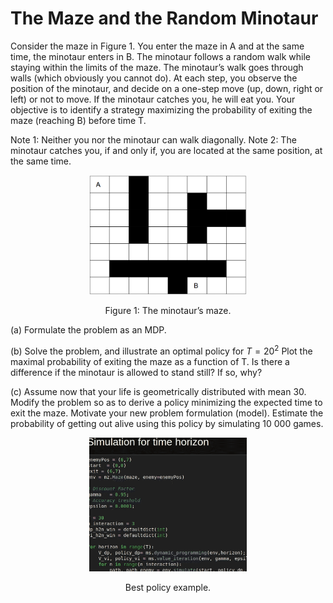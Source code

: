 # The Maze and the Random Minotaur
Consider the maze in Figure 1. You enter the maze in A and at the same time, the minotaur
enters in B. The minotaur follows a random walk while staying within the limits of the maze. The
minotaur’s walk goes through walls (which obviously you cannot do). At each step, you observe the
position of the minotaur, and decide on a one-step move (up, down, right or left) or not to move.
If the minotaur catches you, he will eat you. Your objective is to identify a strategy maximizing
the probability of exiting the maze (reaching B) before time T.

Note 1: Neither you nor the minotaur can walk diagonally.
Note 2: The minotaur catches you, if and only if, you are located at the same position, at the
same time.

<p align="center">
  <img src="../images/minotaur%27s%20maze.png" width="50%" height="50%"/>
</p>
<p align="center">
  Figure 1: The minotaur’s maze.
</p>

<!-- <center><img src="../images/minotaur%27s%20maze.png" width="300" height="300" alt="Figure 1: The minotaur’s maze."></center>
<center>Figure 1: The minotaur’s maze.</center> -->


(a) Formulate the problem as an MDP.

(b) Solve the problem, and illustrate an optimal policy for $T = 20^2$ Plot the maximal probability
of exiting the maze as a function of T. Is there a difference if the minotaur is allowed to
stand still? If so, why?

(c) Assume now that your life is geometrically distributed with mean 30. Modify the problem
so as to derive a policy minimizing the expected time to exit the maze. Motivate your new
problem formulation (model). Estimate the probability of getting out alive using this policy
by simulating 10 000 games.

<p align="center">
  <img src="../images/minotaur%27s_maze_policy_example.gif" width="50%" height="50%"/>
</p>
<p align="center">
  Best policy example.
</p>
